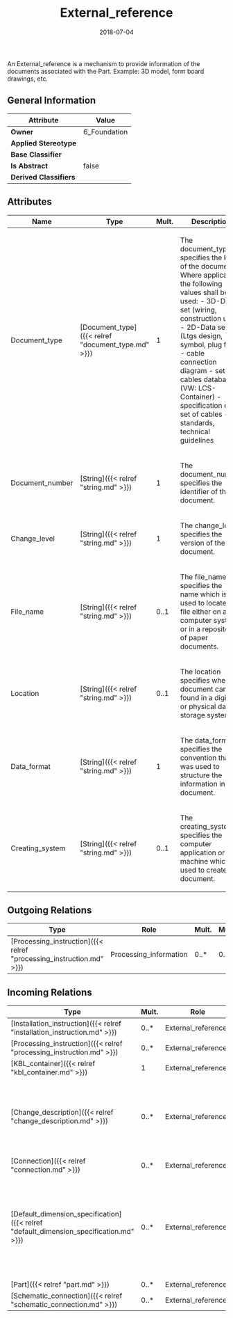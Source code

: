 ﻿---
title: External_reference
toc: false
type: specs
date: "2018-07-04"
draft: false
specification: KBL
version: 2.5
documentType: "Recommendation"
elementType: Class
classes:
  - External_reference
menu_name: kbl-2.5
---
<p>An External_reference is a mechanism to provide information of the documents associated with the Part. Example: 3D model, form board drawings, etc.</p>

## General Information

| Attribute               | Value |
|-------------------------|-------|
| **Owner**               | 6_Foundation |
| **Applied Stereotype**  |   |
| **Base Classifier**     |   |
| **Is Abstract**         | false |
| **Derived Classifiers** |   |

## Attributes
|  Name  |  Type  |  Mult.  |  Description  |  Owning Classifier  |
|--------|--------|---------|---------------|--------------|
|Document_type | [Document_type]({{< relref "document_type.md" >}}) | 1 | <p>The document_type specifies the kind of the document.  Where applicable the following values shall be used:  - 3D-Data set (wiring, construction unit) - 2D-Data set (Ltgs design, symbol, plug face) - cable connection diagram  - set of cables database (VW:  LCS-Container)  - specification of set of cables - standards, technical guidelines</p> | [External_reference]({{< relref "external_reference.md" >}}) |
|Document_number | [String]({{< relref "string.md" >}}) | 1 | <p>The document_number specifies the identifier of the document.</p> | [External_reference]({{< relref "external_reference.md" >}}) |
|Change_level | [String]({{< relref "string.md" >}}) | 1 | <p>The change_level specifies the version of the document.</p> | [External_reference]({{< relref "external_reference.md" >}}) |
|File_name | [String]({{< relref "string.md" >}}) | 0..1 | <p>The file_name specifies the name which is used to locate the file either on a computer system or in a repository of paper documents.</p> | [External_reference]({{< relref "external_reference.md" >}}) |
|Location | [String]({{< relref "string.md" >}}) | 0..1 | <p>The location specifies where a document can be found in a digital or physical data storage system.</p> | [External_reference]({{< relref "external_reference.md" >}}) |
|Data_format | [String]({{< relref "string.md" >}}) | 1 | <p>The data_format specifies the convention that was used to structure the information in the document.</p> | [External_reference]({{< relref "external_reference.md" >}}) |
|Creating_system | [String]({{< relref "string.md" >}}) | 0..1 | <p>The creating_system specifies the computer application or the machine which is used to create the document.</p> | [External_reference]({{< relref "external_reference.md" >}}) |

## Outgoing Relations
|    Type  |   Role   |   Mult.   |   Mult.   |   Description   |
|----------|----------|-----------|-----------|-----------------|
| [Processing_instruction]({{< relref "processing_instruction.md" >}}) | Processing_information | 0..* | 0..1 |  |
##  Incoming Relations
|    Type  |   Mult.  |   Role    |   Mult.   |   Description  |
|----------|----------|-----------|-----------|----------------|
| [Installation_instruction]({{< relref "installation_instruction.md" >}}) | 0..* | External_reference | 0..1 |  |
| [Processing_instruction]({{< relref "processing_instruction.md" >}}) | 0..* | External_reference | 0..1 |  |
| [KBL_container]({{< relref "kbl_container.md" >}}) | 1 | External_reference | 0..* |  |
| [Change_description]({{< relref "change_description.md" >}}) | 0..* | External_references | 0..* | <p> Allows the referencing of external / additional documents related to the change description.      </p> |
| [Connection]({{< relref "connection.md" >}}) | 0..* | External_references | 0..* |  |
| [Default_dimension_specification]({{< relref "default_dimension_specification.md" >}}) | 0..* | External_references | 0..* | <p> An External_reference which can be used to reference an external document in which the default values are defined (e.g. a company standard).      </p> |
| [Part]({{< relref "part.md" >}}) | 0..* | External_references | 0..* |  |
| [Schematic_connection]({{< relref "schematic_connection.md" >}}) | 0..* | External_references | 0..* |  |
